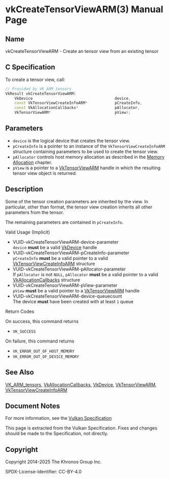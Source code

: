 # vkCreateTensorViewARM(3) Manual Page

## Name

vkCreateTensorViewARM - Create an tensor view from an existing tensor



## [](#_c_specification)C Specification

To create a tensor view, call:

```c++
// Provided by VK_ARM_tensors
VkResult vkCreateTensorViewARM(
    VkDevice                                    device,
    const VkTensorViewCreateInfoARM*            pCreateInfo,
    const VkAllocationCallbacks*                pAllocator,
    VkTensorViewARM*                            pView);
```

## [](#_parameters)Parameters

- `device` is the logical device that creates the tensor view.
- `pCreateInfo` is a pointer to an instance of the `VkTensorViewCreateInfoARM` structure containing parameters to be used to create the tensor view.
- `pAllocator` controls host memory allocation as described in the [Memory Allocation](https://registry.khronos.org/vulkan/specs/latest/html/vkspec.html#memory-allocation) chapter.
- `pView` is a pointer to a [VkTensorViewARM](https://registry.khronos.org/vulkan/specs/latest/man/html/VkTensorViewARM.html) handle in which the resulting tensor view object is returned.

## [](#_description)Description

Some of the tensor creation parameters are inherited by the view. In particular, other than format, the tensor view creation inherits all other parameters from the tensor.

The remaining parameters are contained in `pCreateInfo`.

Valid Usage (Implicit)

- [](#VUID-vkCreateTensorViewARM-device-parameter)VUID-vkCreateTensorViewARM-device-parameter  
  `device` **must** be a valid [VkDevice](https://registry.khronos.org/vulkan/specs/latest/man/html/VkDevice.html) handle
- [](#VUID-vkCreateTensorViewARM-pCreateInfo-parameter)VUID-vkCreateTensorViewARM-pCreateInfo-parameter  
  `pCreateInfo` **must** be a valid pointer to a valid [VkTensorViewCreateInfoARM](https://registry.khronos.org/vulkan/specs/latest/man/html/VkTensorViewCreateInfoARM.html) structure
- [](#VUID-vkCreateTensorViewARM-pAllocator-parameter)VUID-vkCreateTensorViewARM-pAllocator-parameter  
  If `pAllocator` is not `NULL`, `pAllocator` **must** be a valid pointer to a valid [VkAllocationCallbacks](https://registry.khronos.org/vulkan/specs/latest/man/html/VkAllocationCallbacks.html) structure
- [](#VUID-vkCreateTensorViewARM-pView-parameter)VUID-vkCreateTensorViewARM-pView-parameter  
  `pView` **must** be a valid pointer to a [VkTensorViewARM](https://registry.khronos.org/vulkan/specs/latest/man/html/VkTensorViewARM.html) handle
- [](#VUID-vkCreateTensorViewARM-device-queuecount)VUID-vkCreateTensorViewARM-device-queuecount  
  The device **must** have been created with at least `1` queue

Return Codes

On success, this command returns

- `VK_SUCCESS`

On failure, this command returns

- `VK_ERROR_OUT_OF_HOST_MEMORY`
- `VK_ERROR_OUT_OF_DEVICE_MEMORY`

## [](#_see_also)See Also

[VK\_ARM\_tensors](https://registry.khronos.org/vulkan/specs/latest/man/html/VK_ARM_tensors.html), [VkAllocationCallbacks](https://registry.khronos.org/vulkan/specs/latest/man/html/VkAllocationCallbacks.html), [VkDevice](https://registry.khronos.org/vulkan/specs/latest/man/html/VkDevice.html), [VkTensorViewARM](https://registry.khronos.org/vulkan/specs/latest/man/html/VkTensorViewARM.html), [VkTensorViewCreateInfoARM](https://registry.khronos.org/vulkan/specs/latest/man/html/VkTensorViewCreateInfoARM.html)

## [](#_document_notes)Document Notes

For more information, see the [Vulkan Specification](https://registry.khronos.org/vulkan/specs/latest/html/vkspec.html#vkCreateTensorViewARM)

This page is extracted from the Vulkan Specification. Fixes and changes should be made to the Specification, not directly.

## [](#_copyright)Copyright

Copyright 2014-2025 The Khronos Group Inc.

SPDX-License-Identifier: CC-BY-4.0